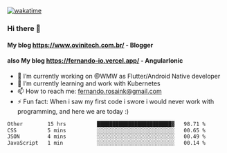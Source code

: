 [![wakatime](https://wakatime.com/badge/user/d5892087-17e6-46ab-8384-91a71a9b88d8.svg)](https://wakatime.com/@d5892087-17e6-46ab-8384-91a71a9b88d8)
### Hi there 👋

#### My blog https://www.ovinitech.com.br/ - Blogger
#### also My blog https://fernando-io.vercel.app/ - AngularIonic

- 🔭 I’m currently working on @WMW as Flutter/Android Native developer
- 🌱 I’m currently learning and work with Kubernetes
- 📫 How to reach me: fernando.rosaink@gmail.com 
- ⚡ Fun fact: When i saw my first code i swore i would never work with programming, and here we are today :)

<!--START_SECTION:waka-->

```txt
Other        15 hrs          ████████████████████████▓   98.71 %
CSS          5 mins          ░░░░░░░░░░░░░░░░░░░░░░░░░   00.65 %
JSON         4 mins          ░░░░░░░░░░░░░░░░░░░░░░░░░   00.49 %
JavaScript   1 min           ░░░░░░░░░░░░░░░░░░░░░░░░░   00.14 %
```

<!--END_SECTION:waka-->

